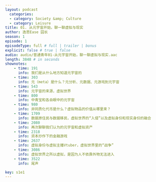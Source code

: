 ```yaml
---
layout: podcast
  categories:
  - category: Society &amp; Culture
  - category: Leisure
title: 01. 从元宇宙开始，聊一聊虚拟与现实
author: 逸思Ease 园长
season: 1
episode: 1
episodeType: full # full | trailer | bonus
explicit: false # true | false
audio: audio/普通青年01-从元宇宙开始，聊一聊虚拟与现实.aac
length: 3848 # in seconds
shownotes:
    - time: 191
      info: 我们是从什么地方知道元宇宙的
    - time: 303
      info: 元（meta）是什么？元分析、元数据、元游戏到元宇宙
    - time: 543
      info: 元宇宙的来源，虚拟世界
    - time: 800
      info: 中青宝和各自眼中的元宇宙
    - time: 980
      info: 非同质化代币是什么？虚拟物品的价值从哪里来？
    - time: 1709
      info: 数据原住民与数据移民，虚拟世界的“入侵”以及虚拟身份和现实身份的融合
    - time: 2080
      info: 再次聊聊我们认为的元宇宙和虚拟资产
    - time: 2318
      info: 资本炒作下的金融游戏
    - time: 2637
      info: 虚拟身份与虚拟主播Vtuber，虚拟世界里的“战争”
    - time: 3086
      info: 虚拟世界之所以虚拟，是因为人不依靠外物无法进入
    - time: 3522
      info: 尾声

key: s1e1
---
```


